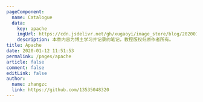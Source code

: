 ```yaml
---
pageComponent:
  name: Catalogue
  data:
    key: apache
    imgUrl: https://cdn.jsdelivr.net/gh/xugaoyi/image_store/blog/20200112120340.png
    description: 本章内容为博主学习并记录的笔记，教程版权归原作者所有。
title: Apache
date: 2020-01-12 11:51:53
permalink: /pages/apache
article: false
comment: false
editLink: false
author:
  name: zhangzc
  link: https://github.com/13535048320
---
```

